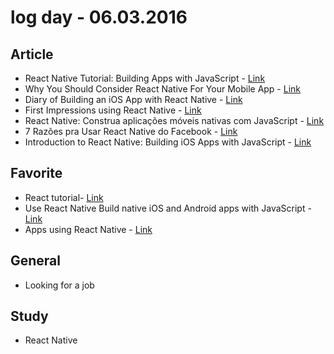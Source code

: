 # log day - 06.03.2016

## Article 

- React Native Tutorial: Building Apps with JavaScript - [Link](https://www.raywenderlich.com/126063/react-native-tutorial)
- Why You Should Consider React Native For Your Mobile App - [Link](https://www.smashingmagazine.com/2016/04/consider-react-native-mobile-app/)
- Diary of Building an iOS App with React Native - [Link](http://herman.asia/building-a-flashcard-app-with-react-native)
- First Impressions using React Native - [Link](http://jlongster.com/First-Impressions-using-React-Native)
- React Native: Construa aplicações móveis nativas com JavaScript  - [Link](http://tableless.com.br/react-native-construa-aplicacoes-moveis-nativas-com-javascript/)
- 7 Razões pra Usar React Native do Facebook - [Link](http://u.planb.com.br/blog/ti/7-razoes-pelas-quais-o-react-native-do-facebook-e-o-futuro-do-desenvolvimento-hibrido-mobile/)
- Introduction to React Native: Building iOS Apps with JavaScript - [Link](http://www.appcoda.com/react-native-introduction/)


## Favorite 

- React tutorial- [Link](https://facebook.github.io/react-native/docs/tutorial.html#content)
- Use React Native Build native iOS and Android apps with JavaScript - [Link](http://www.reactnative.com/)
- Apps using React Native - [Link](https://facebook.github.io/react-native/showcase.html)


## General 

- Looking for a job


## Study

- React Native
